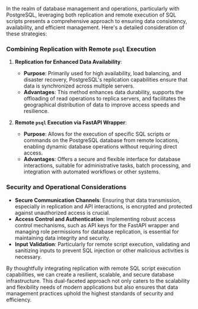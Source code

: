 In the realm of database management and operations, particularly with PostgreSQL, leveraging both replication and remote execution of SQL scripts presents a comprehensive approach to ensuring data consistency, availability, and efficient management. Here's a detailed consideration of these strategies:

### Combining Replication with Remote `psql` Execution

1. **Replication for Enhanced Data Availability**:
   - **Purpose**: Primarily used for high availability, load balancing, and disaster recovery, PostgreSQL's replication capabilities ensure that data is synchronized across multiple servers.
   - **Advantages**: This method enhances data durability, supports the offloading of read operations to replica servers, and facilitates the geographical distribution of data to improve access speeds and resilience.

2. **Remote `psql` Execution via FastAPI Wrapper**:
   - **Purpose**: Allows for the execution of specific SQL scripts or commands on the PostgreSQL database from remote locations, enabling dynamic database operations without requiring direct access.
   - **Advantages**: Offers a secure and flexible interface for database interactions, suitable for administrative tasks, batch processing, and integration with automated workflows or other systems.

### Security and Operational Considerations

- **Secure Communication Channels**: Ensuring that data transmission, especially in replication and API interactions, is encrypted and protected against unauthorized access is crucial.
- **Access Control and Authentication**: Implementing robust access control mechanisms, such as API keys for the FastAPI wrapper and managing role permissions for database replication, is essential for maintaining data integrity and security.
- **Input Validation**: Particularly for remote script execution, validating and sanitizing inputs to prevent SQL injection or other malicious activities is necessary.

By thoughtfully integrating replication with remote SQL script execution capabilities, we can create a resilient, scalable, and secure database infrastructure. This dual-faceted approach not only caters to the scalability and flexibility needs of modern applications but also ensures that data management practices uphold the highest standards of security and efficiency.